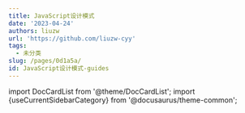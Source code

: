 ```yaml
---
title: JavaScript设计模式
date: '2023-04-24'
authors: liuzw
url: 'https://github.com/liuzw-cyy'
tags:
  - 未分类
slug: /pages/0d1a5a/
id: JavaScript设计模式-guides
---
```


import DocCardList from '@theme/DocCardList';
import {useCurrentSidebarCategory} from '@docusaurus/theme-common';

<DocCardList items={useCurrentSidebarCategory().items}/>
